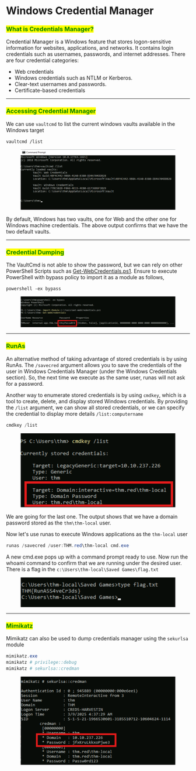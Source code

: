 # Windows Credential Manager

### <mark style="color:green;">What is Credentials Manager?</mark>

Credential Manager is a Windows feature that stores logon-sensitive information for websites, applications, and networks. It contains login credentials such as usernames, passwords, and internet addresses. There are four credential categories:

* Web credentials&#x20;
* Windows credentials such as NTLM or Kerberos.
* Clear-text usernames and passwords.
* Certificate-based credentials

***

### <mark style="color:green;">Accessing Credential Manager</mark>

We can use `vaultcmd` to list the current windows vaults available in the Windows target

```
vaultcmd /list
```

<figure><img src="../../../.gitbook/assets/image (675).png" alt=""><figcaption></figcaption></figure>

By default, Windows has two vaults, one for Web and the other one for Windows machine credentials. The above output confirms that we have the two default vaults.

***

### <mark style="color:green;">Credential Dumping</mark>

The VaultCmd is not able to show the password, but we can rely on other PowerShell Scripts such as [Get-WebCredentials.ps1](https://github.com/samratashok/nishang/blob/master/Gather/Get-WebCredentials.ps1). Ensure to execute PowerShell with bypass policy to import it as a module as follows,

```
powershell -ex bypass
```

<figure><img src="../../../.gitbook/assets/image (677).png" alt=""><figcaption></figcaption></figure>

***

### <mark style="color:green;">RunAs</mark>

An alternative method of taking advantage of stored credentials is by using RunAs.  The `/savecred` argument allows you to save the credentials of the user in Windows Credentials Manager (under the Windows Credentials section). So, the next time we execute as the same user, runas will not ask for a password.

&#x20;Another way to enumerate stored credentials is by using `cmdkey`, which is a tool to create, delete, and display stored Windows credentials. By providing the `/list` argument, we can show all stored credentials, or we can specify the credential to display more details `/list:computername`

```powershell
cmdkey /list
```

<figure><img src="../../../.gitbook/assets/image (678).png" alt=""><figcaption></figcaption></figure>

We are going for the last one. The output shows that we have a domain password stored as the `thm\thm-local` user.

Now let's use runas to execute Windows applications as the `thm-local` user

```powershell
runas /savecred /user:THM.red\thm-local cmd.exe
```

A new cmd.exe pops up with a command prompt ready to use. Now run the whoami command to confirm that we are running under the desired user. There is a flag in the `c:\Users\thm-local\Saved Games\flag.txt`

<figure><img src="../../../.gitbook/assets/image (679).png" alt=""><figcaption></figcaption></figure>

***

### <mark style="color:green;">Mimikatz</mark>

Mimikatz can also be used to dump credentials manager using the `sekurlsa` module

```powershell
mimikatz.exe
mimikatz # privilege::debug
mimikatz # sekurlsa::credman
```

<figure><img src="../../../.gitbook/assets/image (680).png" alt=""><figcaption></figcaption></figure>

